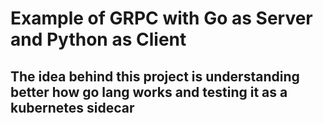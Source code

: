 # Example of GRPC with Go as Server and Python as Client
## The idea behind this project is understanding better how go lang works and testing it as a kubernetes sidecar 
